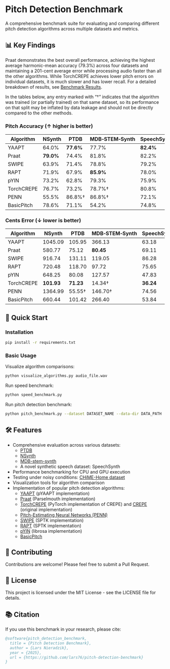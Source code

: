 # Pitch Detection Benchmark

A comprehensive benchmark suite for evaluating and comparing different pitch detection algorithms across multiple datasets and metrics.

## 📊 Key Findings

Praat demonstrates the best overall performance, achieving the highest average harmonic-mean accuracy (79.3%) across four datasets and maintaining a 201-cent average error while processing audio faster than all the other algorithms. While TorchCREPE achieves lower pitch errors on individual datasets, it is much slower and has lower recall. For a detailed breakdown of results, see [Benchmark Results](benchmark_results.md).

In the tables below, any entry marked with “†” indicates that the algorithm was trained (or partially trained) on that same dataset, so its performance on that split may be inflated by data leakage and should not be directly compared to the other methods.

### Pitch Accuracy (↑ higher is better)

| Algorithm  | NSynth    | PTDB      | MDB‑STEM‑Synth | SpeechSynth | Average   |
| ---------- | --------- | --------- | -------------- | ----------- | --------- |
| YAAPT      | 64.0%     | **77.6%** | 77.7%          | **82.4%**   | 75.4%     |
| Praat      | **79.0%** | 74.4%     | 81.8%          | 82.2%       | **79.3%** |
| SWIPE      | 63.9%     | 71.4%     | 78.8%          | 79.2%       | 73.3%     |
| RAPT       | 71.9%     | 67.9%     | **85.9%**      | 78.0%       | 75.9%     |
| pYIN       | 73.2%     | 62.8%     | 79.3%          | 75.9%       | 72.8%     |
| TorchCREPE | 76.7%     | 73.2%     | 78.7%†         | 80.8%       | 77.4%     |
| PENN       | 55.5%     | 86.8%†    | 86.8%†         | 72.1%       | 75.3%     |
| BasicPitch | 78.6%     | 71.1%     | 54.2%          | 74.8%       | 69.7%     |

### Cents Error (↓ lower is better)

| Algorithm  | NSynth     | PTDB      | MDB‑STEM‑Synth | SpeechSynth | Average    |
| ---------- | ---------- | --------- | -------------- | ----------- | ---------- |
| YAAPT      | 1045.09    | 105.95    | 366.13         | 63.18       | 395.09     |
| Praat      | 580.77     | 75.12     | **80.45**      | 69.11       | **201.36** |
| SWIPE      | 916.74     | 131.11    | 119.05         | 86.28       | 313.29     |
| RAPT       | 720.48     | 118.70    | 97.72          | 75.65       | 253.14     |
| pYIN       | 648.25     | 80.08     | 127.57         | 47.83       | 225.93     |
| TorchCREPE | **101.93** | **71.23** | 14.34†         | **36.24**   | 55.94      |
| PENN       | 1364.99    | 55.55†    | 146.70†        | 74.56       | 410.45     |
| BasicPitch | 660.44     | 101.42    | 266.40         | 53.84       | 270.52     |

## 🚀 Quick Start

### Installation

```bash
pip install -r requirements.txt
```

### Basic Usage

Visualize algorithm comparisons:
```bash
python visualize_algorithms.py audio_file.wav
```

Run speed benchmark:
```bash
python speed_benchmark.py
```

Run pitch detection benchmark:
```bash
python pitch_benchmark.py --dataset DATASET_NAME --data-dir DATA_PATH
```

## 🛠️ Features

- Comprehensive evaluation across various datasets:
  - [PTDB](https://www.spsc.tugraz.at/databases-and-tools/ptdb-tug-pitch-tracking-database-from-graz-university-of-technology.html)
  - [NSynth](https://magenta.tensorflow.org/datasets/nsynth)
  - [MDB-stem-synth](https://zenodo.org/records/1481172)
  - A novel synthetic speech dataset: SpeechSynth
- Performance benchmarking for CPU and GPU execution
- Testing under noisy conditions: [CHiME-Home dataset](https://archive.org/details/chime-home)
- Visualization tools for algorithm comparison
- Implementation of popular pitch detection algorithms:
  - [YAAPT](https://bjbschmitt.github.io/AMFM_decompy/pYAAPT.html) (pYAAPT implementation)
  - [Praat](https://github.com/YannickJadoul/Parselmouth) (Parselmouth implementation)
  - [TorchCREPE](https://github.com/maxrmorrison/torchcrepe) (PyTorch implementation of CREPE) and [CREPE](https://github.com/marl/crepe) (original implementation)
  - [Pitch-Estimating Neural Networks (PENN)](https://github.com/interactiveaudiolab/penn)
  - [SWIPE](https://pysptk.readthedocs.io/en/latest/generated/pysptk.sptk.swipe.html) (SPTK implementation)
  - [RAPT](https://pysptk.readthedocs.io/en/latest/generated/pysptk.sptk.rapt.html) (SPTK implementation)
  - [pYIN](https://librosa.org/doc/main/generated/librosa.pyin.html) (librosa implementation)
  - [BasicPitch](https://github.com/spotify/basic-pitch)

## 🤝 Contributing

Contributions are welcome! Please feel free to submit a Pull Request.

## 📄 License

This project is licensed under the MIT License - see the LICENSE file for details.

## 📚 Citation

If you use this benchmark in your research, please cite:

```bibtex
@software{pitch_detection_benchmark,
  title = {Pitch Detection Benchmark},
  author = {Lars Nieradzik},
  year = {2025},
  url = {https://github.com/lars76/pitch-detection-benchmark}
}
```